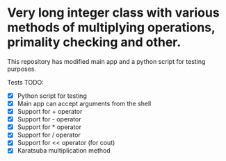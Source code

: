 # Very long integer class with various methods of multiplying operations, primality checking and other.

This repository has modified main app and a python script for testing purposes.

Tests TODO:
* [X] Python script for testing
* [X] Main app can accept arguments from the shell 
* [X] Support for + operator
* [X] Support for - operator
* [X] Support for * operator
* [X] Support for / operator
* [X] Support for << operator (for cout)
* [X] Karatsuba multiplication method